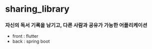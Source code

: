# sharing_library
### 자신의 독서 기록을 남기고, 다른 사람과 공유가 가능한 어플리케이션
- front : flutter
- back : spring boot




